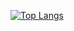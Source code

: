 [![Top Langs](https://github-readme-stats.vercel.app/api/top-langs/?username=djuraev)](https://github.com/anuraghazra/github-readme-stats)
